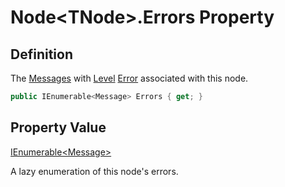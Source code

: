 # Node&lt;TNode&gt;.Errors Property
## Definition

The [Messages](MrKWatkins.Ast.Message.md) with [Level](MrKWatkins.Ast.Message.Level.md) [Error](MrKWatkins.Ast.MessageLevel.md#fields) associated with this node.

```c#
public IEnumerable<Message> Errors { get; }
```

## Property Value

[IEnumerable&lt;Message&gt;](https://learn.microsoft.com/en-gb/dotnet/api/System.Collections.Generic.IEnumerable-1)

A lazy enumeration of this node&#39;s errors.
